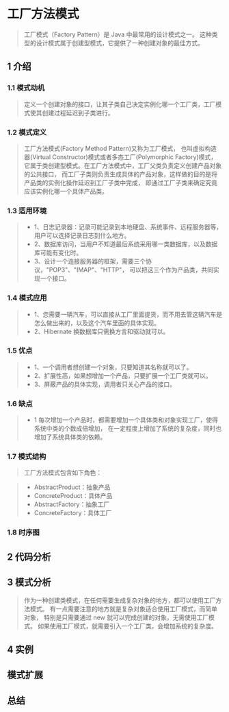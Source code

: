 # 工厂方法模式

> 工厂模式（Factory Pattern）是 Java 中最常用的设计模式之一。
这种类型的设计模式属于创建型模式，它提供了一种创建对象的最佳方式。

## 1 介绍

### 1.1 模式动机

> 定义一个创建对象的接口，让其子类自己决定实例化哪一个工厂类，工厂模式使其创建过程延迟到子类进行。

### 1.2 模式定义

> 工厂方法模式(Factory Method Pattern)又称为工厂模式，
也叫虚拟构造器(Virtual Constructor)模式或者多态工厂(Polymorphic Factory)模式，
它属于类创建型模式。在工厂方法模式中，工厂父类负责定义创建产品对象的公共接口，
而工厂子类则负责生成具体的产品对象，这样做的目的是将产品类的实例化操作延迟到工厂子类中完成，
即通过工厂子类来确定究竟应该实例化哪一个具体产品类。

### 1.3 适用环境

> * 1、日志记录器：记录可能记录到本地硬盘、系统事件、远程服务器等，用户可以选择记录日志到什么地方。 
> * 2、数据库访问，当用户不知道最后系统采用哪一类数据库，以及数据库可能有变化时。 
> * 3、设计一个连接服务器的框架，需要三个协议，"POP3"、"IMAP"、"HTTP"，
可以把这三个作为产品类，共同实现一个接口。

### 1.4 模式应用

> * 1、您需要一辆汽车，可以直接从工厂里面提货，而不用去管这辆汽车是怎么做出来的，以及这个汽车里面的具体实现。 
> * 2、Hibernate 换数据库只需换方言和驱动就可以。

### 1.5 优点

> * 1、一个调用者想创建一个对象，只要知道其名称就可以了。 
> * 2、扩展性高，如果想增加一个产品，只要扩展一个工厂类就可以。 
> * 3、屏蔽产品的具体实现，调用者只关心产品的接口。

### 1.6 缺点

> * 1 每次增加一个产品时，都需要增加一个具体类和对象实现工厂，使得系统中类的个数成倍增加，
在一定程度上增加了系统的复杂度，同时也增加了系统具体类的依赖。

### 1.7 模式结构

> 工厂方法模式包含如下角色：

> * AbstractProduct：抽象产品
> * ConcreteProduct：具体产品
> * AbstractFactory：抽象工厂
> * ConcreteFactory：具体工厂

### 1.8 时序图

## 2 代码分析

## 3 模式分析

> 作为一种创建类模式，在任何需要生成复杂对象的地方，都可以使用工厂方法模式。
有一点需要注意的地方就是复杂对象适合使用工厂模式，而简单对象，
特别是只需要通过 new 就可以完成创建的对象，无需使用工厂模式。
如果使用工厂模式，就需要引入一个工厂类，会增加系统的复杂度。

## 4 实例

## 模式扩展

## 总结
